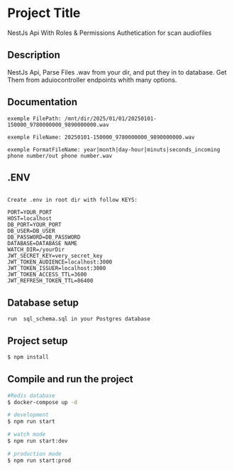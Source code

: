 
# Project Title

NestJs Api With Roles & Permissions Authetication for scan audiofiles

## Description
NestJs Api, Parse Files .wav from your dir, and put they in to database.
Get Them from aduiocontroller endpoints whith many options.
 
## Documentation
```
exemple FilePath: /mnt/dir/2025/01/01/20250101-150000_9780000000_9890000000.wav

exemple FileName: 20250101-150000_9780000000_9890000000.wav

exemple FormatFileName: year|month|day-hour|minuts|seconds_incoming phone number/out phone number.wav
```
## .ENV 
``` 

Create .env in root dir with follow KEYS: 

PORT=YOUR_PORT
HOST=localhost
DB_PORT=YOUR_PORT
DB_USER=DB_USER
DB_PASSWORD=DB_PASSWORD
DATABASE=DATABASE NAME
WATCH_DIR=/yourDir
JWT_SECRET_KEY=very_secret_key
JWT_TOKEN_AUDIENCE=localhost:3000
JWT_TOKEN_ISSUER=localhost:3000
JWT_TOKEN_ACCESS_TTL=3600
JWT_REFRESH_TOKEN_TTL=86400
```
## Database setup
```
run  sql_schema.sql in your Postgres database
```
## Project setup



```bash
$ npm install
```

## Compile and run the project

```bash
#Redis database
$ docker-compose up -d  

# development
$ npm run start

# watch mode
$ npm run start:dev

# production mode
$ npm run start:prod


```



